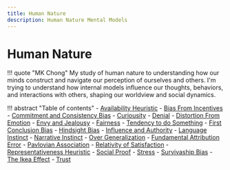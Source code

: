 ```yaml
---
title: Human Nature
description: Human Nature Mental Models 
---
```


# Human Nature

!!! quote "MK Chong"
    My study of human nature to understanding how our minds construct and navigate our perception of ourselves and others. I'm trying to understand how internal models influence our thoughts, behaviors, and interactions with others, shaping our worldview and social dynamics.

!!! abstract "Table of contents"
    - [Availability Heuristic](availabilityHeuristic.md)
    - [Bias From Incentives](biasFromIncentives.md)
    - [Commitment and Consistency Bias](commitmentAndConsistencyBias.md)
    - [Curiousity](curiousity.md)
    - [Denial](denial.md)
    - [Distortion From Emotion](distortionFromEmotion.md)
    - [Envy and Jealousy](envyAndJealousy.md)
    - [Fairness](fairness.md)
    - [Tendency to do Something](fightOrFlight.md)
    - [First Conclusion Bias](firstConclusionBias.md)
    - [Hindsight Bias](hindsightBias.md)
    - [Influence and Authority](influenceAndAuthority.md)
    - [Language Instinct](language.md)
    - [Narrative Instinct](narrativeInstinct.md)
    - [Over Generalization](overGeneralization.md)
    - [Fundamental Attribution Error](overestimatingConsistencies.md)
    - [Pavlovian Association](pavlovianAssociation.md)
    - [Relativity of Satisfaction](relativityOfSatisfaction.md)
    - [Representativeness Heuristic](representativenessHeuristic.md)
    - [Social Proof](socialProof.md)
    - [Stress](stress.md)
    - [Survivaship Bias](survivashipBias.md)
    - [The Ikea Effect](theIkea.md)
    - [Trust](trust.md)
